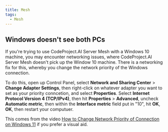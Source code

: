 ```yaml
---
title: Mesh
tags:
  - Mesh
---
```


## Windows doesn't see both PCs

If you're trying to use CodeProject.AI Server Mesh with a Windows 10 machine, you may encounter networking issues, where CodeProject.AI Server Mesh doesn't pick up the Window 10 machine. There is a networking fix for this, whereby you change the network priority of the Windows connection. 

To do this, open up Control Panel, select **Network and Sharing Center** > **Change Adapter Settings**, then right-click on whatever adapter you want to set as your priority conncetion, and select **Properties**. Select **Internet Protocol Version 4 (TCP/IPv4)**, then hit **Properties** > **Advanced**, uncheck **Automatic metric**, then within the **Interface metric** field put in "10", hit **OK**, **OK**, then restart your computuer.

This comes from the video [How to Change Network Priority of Connection on Windows 11](https://www.youtube.com/watch?v=-1wLJaS4f_o) if you prefer a visual aid.